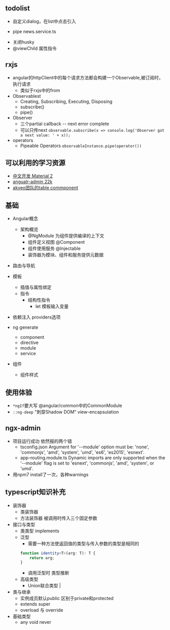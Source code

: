 ## todolist
+ 自定义dialog，在list中点击引入
- pipe news.service.ts
+ 关闭husky
+ @viewChild 属性指令


## rxjs
+ angular的httpClient中的每个请求方法都会构建一个Observable,被订阅时，执行请求
	+ 类似于rxjs中的from
+ Observablest
	+ Creating, Subscribing, Executing, Disposing
	+ subscribe()
	+ pipe()
+ Observer
	+ 三个partial callback -- next error complete
	+ 可以只传next `observable.subscribe(x => console.log('Observer got a next value: ' + x));` 
+ operators
	+ Pipeable Operators `observableInstance.pipe(operator())`

## 可以利用的学习资源
+ [中文开发 Material 2](https://github.com/stbui/angular-material-app)
+ [angualr-admin 22k](https://github.com/akveo/ngx-admin)
+ [akveo团队的table commponent](https://github.com/akveo/ng2-smart-table/)

## 基础
+ Angular概念
	+ 架构概览
		+ @NgModule 为组件提供编译的上下文
		+ 组件定义视图 @Component
		+ 组件使用服务 @Injectable
		+ 装饰器为模块、组件和服务提供元数据
+ 路由与导航
+ 模板
	+ 插值与属性绑定
	+ 指令
		+ 结构性指令
			+ let 模板输入变量
			
+ 依赖注入 providers选项
+ ng generate
	+ component
	+ directive
	+ module
	+ service
+ 组件
	+ 组件样式

## 使用体验
+ `*ngIf`要大写 @angular/common中的CommonModule
+ `::ng-deep` "刺穿Shadow DOM" view-encapsulation



## ngx-admin
+ 项目运行成功 依然报的两个错
	+ tsconfig.json  Argument for '--module' option must be: 'none', 'commonjs', 'amd', 'system', 'umd', 'es6', 'es2015', 'esnext'.
	+ app-routing.module.ts  Dynamic imports are only supported when the '--module' flag is set to 'esnext', 'commonjs',  'amd', 'system', or 'umd'.
+ 用npm7 install了一次，各种warnings


## typescript知识补充
+ 装饰器
	+ 类装饰器
	+ 方法装饰器 被调用时传入三个固定参数
+ 接口与类型
	+ 类类型 implements
	+ 泛型
		+ 需要一种方法使返回值的类型与传入参数的类型是相同的
		```typescript
		function identity<T>(arg: T): T {
		    return arg;
		}
		```
		+ 调用泛型时  类型推断
	+ 高级类型
		+ Union联合类型 |
+ 类与继承
	+ 实例成员默认public 区别于private和protected
	+ extends super
	+ overload 与 override
+ 基础类型
	+ any void never